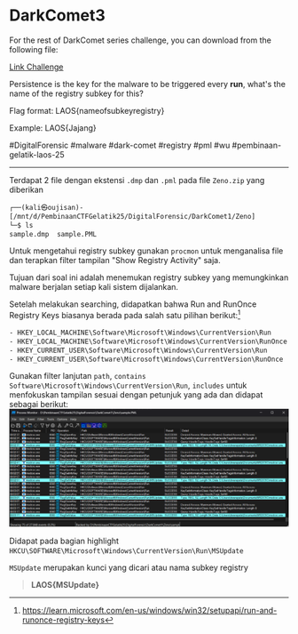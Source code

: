# DarkComet3
For the rest of DarkComet series challenge, you can download from the following file:

[Link Challenge](https://binusianorg-my.sharepoint.com/personal/felix_alexander_binus_ac_id/_layouts/15/guestaccess.aspx?share=EiA_PvWflgxHq8daNfsiT88B0Pdj28WlAEB-APgyIByK8Q&e=AHS1bJ)

Persistence is the key for the malware to be triggered every **run**, what's the name of the registry subkey for this?

Flag format: LAOS{nameofsubkeyregistry}

Example: LAOS{Jajang}

#DigitalForensic #malware #dark-comet #registry #pml #wu #pembinaan-gelatik-laos-25
___
Terdapat 2 file dengan ekstensi `.dmp` dan `.pml` pada file `Zeno.zip` yang diberikan
```
┌──(kali㉿oujisan)-[/mnt/d/PembinaanCTFGelatik25/DigitalForensic/DarkComet1/Zeno]
└─$ ls
sample.dmp  sample.PML
```

Untuk mengetahui registry subkey gunakan `procmon` untuk menganalisa file dan terapkan filter tampilan "Show Registry Activity" saja.

Tujuan dari soal ini adalah menemukan registry subkey yang memungkinkan malware berjalan setiap kali sistem dijalankan.

Setelah melakukan searching, didapatkan bahwa Run and RunOnce Registry Keys biasanya berada pada salah satu pilihan berikut:[^1]
```
- HKEY_LOCAL_MACHINE\Software\Microsoft\Windows\CurrentVersion\Run
- HKEY_LOCAL_MACHINE\Software\Microsoft\Windows\CurrentVersion\RunOnce
- HKEY_CURRENT_USER\Software\Microsoft\Windows\CurrentVersion\Run
- HKEY_CURRENT_USER\Software\Microsoft\Windows\CurrentVersion\RunOnce
```

Gunakan filter lanjutan `path`, `contains` `Software\Microsoft\Windows\CurrentVersion\Run`, `includes` untuk menfokuskan tampilan sesuai dengan petunjuk yang ada dan didapat sebagai berikut:
![windbg](./img/msuupdate.png)

Didapat pada bagian highlight `HKCU\SOFTWARE\Microsoft\Windows\CurrentVersion\Run\MSUpdate`

`MSUpdate` merupakan kunci yang dicari atau nama subkey registry

> **LAOS{MSUpdate}**

[^1]: https://learn.microsoft.com/en-us/windows/win32/setupapi/run-and-runonce-registry-keys
